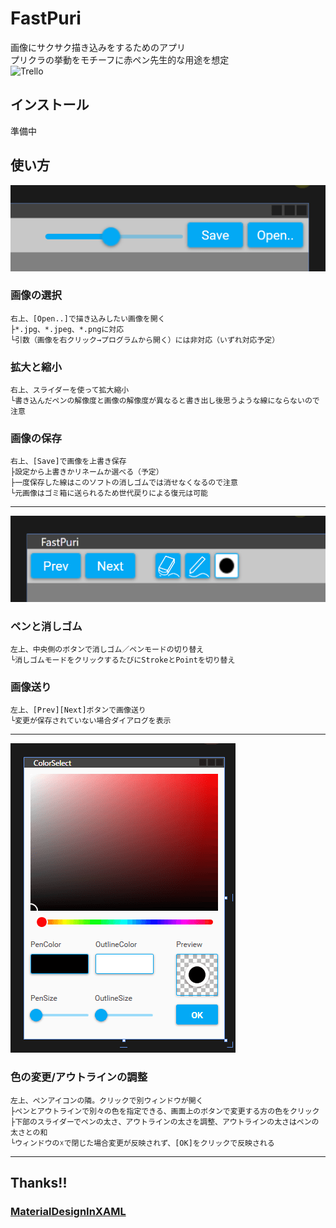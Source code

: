 # FastPuri

画像にサクサク描き込みをするためのアプリ  
プリクラの挙動をモチーフに赤ペン先生的な用途を想定  
![Trello](https://trello.com/invite/b/tIQP8ldx/973cca43e1c8cddd265606effbf86168/fastpuri開発板)

## インストール
準備中

## 使い方

![RightUp](Resource/rightup.png)

### 画像の選択
```
右上、[Open..]で描き込みしたい画像を開く
├*.jpg、*.jpeg、*.pngに対応
└引数（画像を右クリック→プログラムから開く）には非対応（いずれ対応予定）
```

### 拡大と縮小
```
右上、スライダーを使って拡大縮小
└書き込んだペンの解像度と画像の解像度が異なると書き出し後思うような線にならないので注意
```

### 画像の保存
```
右上、[Save]で画像を上書き保存
├設定から上書きかリネームか選べる（予定）
├一度保存した線はこのソフトの消しゴムでは消せなくなるので注意
└元画像はゴミ箱に送られるため世代戻りによる復元は可能
```
  
  ---------------------
  
![LeftUp](Resource/leftup.png)

### ペンと消しゴム
```
左上、中央側のボタンで消しゴム／ペンモードの切り替え
└消しゴムモードをクリックするたびにStrokeとPointを切り替え
```

### 画像送り
```
左上、[Prev][Next]ボタンで画像送り
└変更が保存されていない場合ダイアログを表示
```
  
  ---------------------
  

![ColorPicker](Resource/colorpicker.png)

### 色の変更/アウトラインの調整
```
左上、ペンアイコンの隣。クリックで別ウィンドウが開く
├ペンとアウトラインで別々の色を指定できる、画面上のボタンで変更する方の色をクリック
├下部のスライダーでペンの太さ、アウトラインの太さを調整、アウトラインの太さはペンの太さとの和
└ウィンドウの☓で閉じた場合変更が反映されず、[OK]をクリックで反映される
```
  
  ---------------------
  
## Thanks!!

### [MaterialDesignInXAML](https://github.com/MaterialDesignInXAML/MaterialDesignInXamlToolkit)
